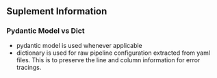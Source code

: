 #

## Suplement Information

### Pydantic Model vs Dict

- pydantic model is used whenever applicable
- dictionary is used for raw pipeline configuration extracted from yaml files. This is to preserve the line and column information for error tracings.
